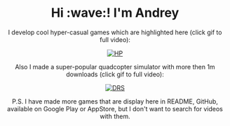<h1 align='center'> Hi :wave:! I'm Andrey</h1>

<p align="center">I develop cool hyper-casual games which are highlighted here (click gif to full video): </p>

[<p align="center"> ![HP](https://user-images.githubusercontent.com/60381511/114937509-8a4af680-9e46-11eb-926e-a978472ccaef.gif) </p>](https://youtu.be/Yg6Ysy-HjBU)

<p align="center">Also I made a super-popular quadcopter simulator with more then 1m downloads (click gif to full video):</p>

[<p align="center"> ![DRS](https://user-images.githubusercontent.com/60381511/114938452-cc286c80-9e47-11eb-828d-bee0f50b2ec2.gif) </p>](https://www.youtube.com/watch?v=uWk1OnaZYBM&ab_channel=AndreyMelnikov)

<p align="center">P.S. I have made more games that are display here in README, GitHub, available on Google Play or AppStore, but I don't want to search for videos with them.</p>
